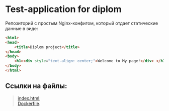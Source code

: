 

# Test-application for diplom

Репозиторий с простым Nginx-конфигом, который отдает статические данные в виде:
```html
<html>
<head>
    <title>Diplom project</title>
</head>
<body>
    <h1><div style="text-align: center;">Welcome to My page!</div> </h1>
</body>
</html>
```

## Ссылки на файлы:
>[index.html](./index.html);         
>[Dockerfile](./Dockerfile).     